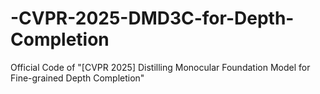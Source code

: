 # -CVPR-2025-DMD3C-for-Depth-Completion
Official Code of "[CVPR 2025] Distilling Monocular Foundation Model for Fine-grained Depth Completion"
